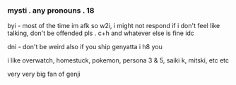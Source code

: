 ### mysti . any pronouns . 18

byi - most of the time im afk so w2i, i might not respond if i don't feel like talking, don't be offended pls . c+h and whatever else is fine idc

dni - don't be weird also if you ship genyatta i h8 you

i like overwatch, homestuck, pokemon, persona 3 & 5, saiki k, mitski, etc etc

very very big fan of genji 
